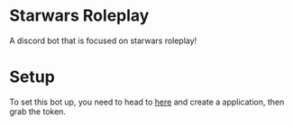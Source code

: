 # Starwars Roleplay
A discord bot that is focused on starwars roleplay!
# Setup
To set this bot up, you need to head to [here](https://discord.com/developers/applications/) and create a application, then grab the token.
